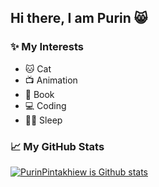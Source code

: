 ## Hi there, I am Purin 😸

### ✨ My Interests
<ul>
  <li>🐱 Cat</li>
  <li>📺 Animation</li>
  <li>📖 Book</li>
  <li>💻 Coding</li>
  <li>🛌🏻 Sleep</li>
</ul>

### 📈 My GitHub Stats
[![PurinPintakhiew is Github stats](http://git-stats-profile.vercel.app/api/stats/?username=PurinPintakhiew)](https://github.com/PurinPintakhiew/git-stats)
